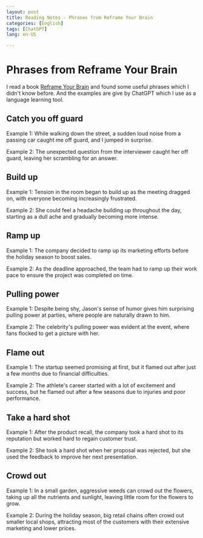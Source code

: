 ```yaml
---
layout: post
title: Reading Notes - Phrases from Reframe Your Brain
categories: [English]
tags: [ChatGPT]
lang: en-US

---
```


# Phrases from Reframe Your Brain

I read a book [Reframe Your Brain](https://book.douban.com/subject/36535459/) and found some useful phrases which I didn't know before. And the examples are give by ChatGPT which I use as a language learning tool.


## Catch you off guard

Example 1: While walking down the street, a sudden loud noise from a passing car caught me off guard, and I jumped in surprise.

Example 2: The unexpected question from the interviewer caught her off guard, leaving her scrambling for an answer.

## Build up

Example 1: Tension in the room began to build up as the meeting dragged on, with everyone becoming increasingly frustrated.

Example 2: She could feel a headache building up throughout the day, starting as a dull ache and gradually becoming more intense.

## Ramp up

Example 1: The company decided to ramp up its marketing efforts before the holiday season to boost sales.

Example 2: As the deadline approached, the team had to ramp up their work pace to ensure the project was completed on time.

## Pulling power

Example 1: Despite being shy, Jason's sense of humor gives him surprising pulling power at parties, where people are naturally drawn to him.

Example 2: The celebrity's pulling power was evident at the event, where fans flocked to get a picture with her.

## Flame out

Example 1: The startup seemed promising at first, but it flamed out after just a few months due to financial difficulties.

Example 2: The athlete's career started with a lot of excitement and success, but he flamed out after a few seasons due to injuries and poor performance.

## Take a hard shot

Example 1: After the product recall, the company took a hard shot to its reputation but worked hard to regain customer trust.

Example 2: She took a hard shot when her proposal was rejected, but she used the feedback to improve her next presentation.

## Crowd out

Example 1: In a small garden, aggressive weeds can crowd out the flowers, taking up all the nutrients and sunlight, leaving little room for the flowers to grow.

Example 2: During the holiday season, big retail chains often crowd out smaller local shops, attracting most of the customers with their extensive marketing and lower prices.









